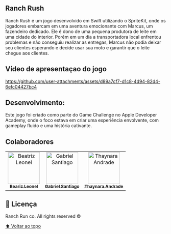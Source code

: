 
## Ranch Rush

Ranch Rush é um jogo desenvolvido em Swift utilizando o SpriteKit, onde os jogadores embarcam em uma aventura emocionante com Marcus, um fazendeiro dedicado. Ele é dono de uma pequena produtora de leite em uma cidade do interior. Porém em um dia a transportadora local enfrentou problemas e não conseguiu realizar as entregas, Marcus não podia deixar seu clientes esperando e decide usar sua moto e garantir que o leite chegue aos clientes.

## Vídeo de apresentaçao do jogo

https://github.com/user-attachments/assets/d89a7cf7-d1c8-4d94-82d4-6efc04427bc4


## Desenvolvimento:

Este jogo foi criado como parte do Game Challenge no Apple Developer Academy, onde o foco estava em criar uma experiência envolvente, com gameplay fluido e uma história cativante. 


## Colaboradores

<table>
  <tr>
    <td align="center">
      <a href="#">
        <img src="https://avatars.githubusercontent.com/u/55257763?v=4" width="100px;" alt="Beatriz Leonel"/><br>
        <sub>
          <b>Beariz Leonel</b>
        </sub>
      </a>
    </td>
    <td align="center">
      <a href="#">
        <img src="https://avatars.githubusercontent.com/u/83718149?v=4" width="100px;" alt="Gabriel Santiago"/><br>
        <sub>
          <b>Gabriel Santiago</b>
        </sub>
      </a>
    </td>
    <td align="center">
      <a href="#">
        <img src="https://avatars.githubusercontent.com/u/81530813?v=4" width="100px;" alt="Thaynara Andrade"/><br>
        <sub>
          <b>Thaynara Andrade</b>
        </sub>
      </a>
    </td>
  </tr>
</table>

## 📝 Licença

Ranch Run co. All rights reserved ©

[⬆ Voltar ao topo](#RashRun)<br>
